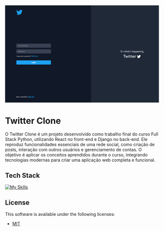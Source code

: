 <!--- # "Can be a image or a gift from the project pages" -->

<p align="center">
  <img src="frontend/twitter_clone/public/Project.png" alt="Twitter-Clone">
</p>

# Twitter Clone

O Twitter Clone é um projeto desenvolvido como trabalho final do curso Full Stack Python, utilizando React no front-end e Django no back-end. Ele reproduz funcionalidades essenciais de uma rede social, como criação de posts, interação com outros usuários e gerenciamento de contas. O objetivo é aplicar os conceitos aprendidos durante o curso, integrando tecnologias modernas para criar uma aplicação web completa e funcional.

## Tech Stack

<!--- # "Verify icons availability here https://github.com/tandpfun/skill-icons" -->

[![My Skills](https://skillicons.dev/icons?i=js,docker,postgres,django,vite,react,tailwind)](https://skillicons.dev)

## License

This software is available under the following licenses:

- [MIT](https://rem.mit-license.org)